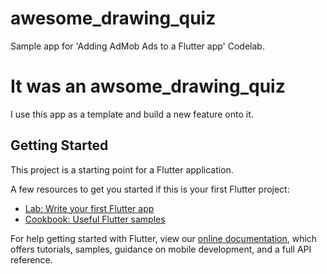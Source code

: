 # awesome_drawing_quiz

Sample app for &#x27;Adding AdMob Ads to a Flutter app&#x27; Codelab.

# It was an awsome_drawing_quiz
I use this app as a template and build a new feature onto it.

## Getting Started

This project is a starting point for a Flutter application.

A few resources to get you started if this is your first Flutter project:

- [Lab: Write your first Flutter app](https://flutter.dev/docs/get-started/codelab)
- [Cookbook: Useful Flutter samples](https://flutter.dev/docs/cookbook)

For help getting started with Flutter, view our
[online documentation](https://flutter.dev/docs), which offers tutorials,
samples, guidance on mobile development, and a full API reference.
